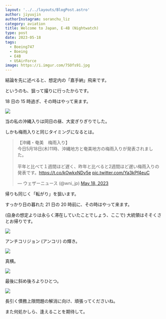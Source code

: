 ```yaml
---
layout: '../../layouts/BlogPost.astro'
author: jiyuujin
authorInstagram: soranchu_liz
category: aviation
title: Welcome to Japan, E-4B (Nightwatch)
type: post
date: 2023-05-18
tags:
  - Boeing747
  - Boeing
  - E4B
  - USAirForce
image: https://i.imgur.com/7SOfs91.jpg
---
```


結論を先に述べると、想定内の「嘉手納」飛来です。

というのも、狙って撮りに行ったからです。

18 日の 15 時過ぎ、その時はやって来ます。

![](/assets/img/20230518/74-0787_1.JPG)

当の私の沖縄入りは同日の昼、大変ぎりぎりでした。

しかも梅雨入りと同じタイミングになるとは。

<blockquote class="twitter-tweet"><p lang="ja" dir="ltr">【沖縄・奄美　梅雨入り】<br>今日5月18日(木)11時、沖縄地方と奄美地方の梅雨入りが発表されました。<br><br>平年と比べて１週間ほど遅く、昨年と比べると2週間ほど遅い梅雨入りの発表です。<a href="https://t.co/kOwkxNDv5e">https://t.co/kOwkxNDv5e</a> <a href="https://t.co/Ya3kPf4euC">pic.twitter.com/Ya3kPf4euC</a></p>&mdash; ウェザーニュース (@wni_jp) <a href="https://twitter.com/wni_jp/status/1659016248569790464?ref_src=twsrc%5Etfw">May 18, 2023</a></blockquote> <script async src="https://platform.twitter.com/widgets.js" charset="utf-8"></script>

帰りも同じく「転がり」を狙います。

すっかり日の暮れた 21 日の 20 時前に、その時はやって来ます。

(自身の想定よりは永らく滞在していたことでしょう、ここで) 大統領はそそくさとお帰りです。

![](/assets/img/20230518/74-0787_2.JPG)

アンチコリジョン (アンコリ) の輝き。

![](/assets/img/20230518.74-0787_3.JPG)

真横。

![](/assets/img/20230518/74-0787_4.JPG)

最後に斜め後ろよりひとつ。

![](/assets/img/20230518/74-0787_5.JPG)

長引く債務上限問題の解消に向け、頑張ってくださいね。

また何処かしら、逢えることを期待して。
